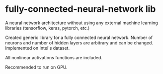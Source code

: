 # fully-connected-neural-network lib

A neural network architecture without using any external machine learning libraries (tensorflow, keras, pytorch, etc.)

Created generic library for a fully connected neural network. Number of neurons and number of hidden layers are arbitrary and can be changed. Implemented on Intel's dataset.

All nonlinear activations functions are included. 

Recommended to run on GPU.
